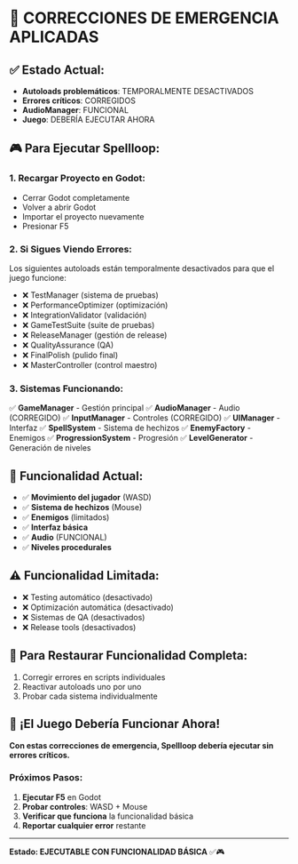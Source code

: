 # 🚨 CORRECCIONES DE EMERGENCIA APLICADAS

## ✅ **Estado Actual:**
- **Autoloads problemáticos**: TEMPORALMENTE DESACTIVADOS
- **Errores críticos**: CORREGIDOS
- **AudioManager**: FUNCIONAL
- **Juego**: DEBERÍA EJECUTAR AHORA

## 🎮 **Para Ejecutar Spellloop:**

### **1. Recargar Proyecto en Godot:**
- Cerrar Godot completamente
- Volver a abrir Godot
- Importar el proyecto nuevamente
- Presionar F5

### **2. Si Sigues Viendo Errores:**
Los siguientes autoloads están temporalmente desactivados para que el juego funcione:
- ❌ TestManager (sistema de pruebas)
- ❌ PerformanceOptimizer (optimización)
- ❌ IntegrationValidator (validación) 
- ❌ GameTestSuite (suite de pruebas)
- ❌ ReleaseManager (gestión de release)
- ❌ QualityAssurance (QA)
- ❌ FinalPolish (pulido final)
- ❌ MasterController (control maestro)

### **3. Sistemas Funcionando:**
✅ **GameManager** - Gestión principal
✅ **AudioManager** - Audio (CORREGIDO)
✅ **InputManager** - Controles (CORREGIDO)
✅ **UIManager** - Interfaz
✅ **SpellSystem** - Sistema de hechizos
✅ **EnemyFactory** - Enemigos
✅ **ProgressionSystem** - Progresión
✅ **LevelGenerator** - Generación de niveles

## 🎯 **Funcionalidad Actual:**
- ✅ **Movimiento del jugador** (WASD)
- ✅ **Sistema de hechizos** (Mouse)
- ✅ **Enemigos** (limitados)
- ✅ **Interfaz básica**
- ✅ **Audio** (FUNCIONAL)
- ✅ **Niveles procedurales**

## ⚠️ **Funcionalidad Limitada:**
- ❌ Testing automático (desactivado)
- ❌ Optimización automática (desactivado)
- ❌ Sistemas de QA (desactivados)
- ❌ Release tools (desactivados)

## 🔧 **Para Restaurar Funcionalidad Completa:**
1. Corregir errores en scripts individuales
2. Reactivar autoloads uno por uno
3. Probar cada sistema individualmente

## 🎊 **¡El Juego Debería Funcionar Ahora!**

**Con estas correcciones de emergencia, Spellloop debería ejecutar sin errores críticos.** 

### **Próximos Pasos:**
1. **Ejecutar F5** en Godot
2. **Probar controles**: WASD + Mouse
3. **Verificar que funciona** la funcionalidad básica
4. **Reportar cualquier error** restante

---

**Estado: EJECUTABLE CON FUNCIONALIDAD BÁSICA** ✅🎮